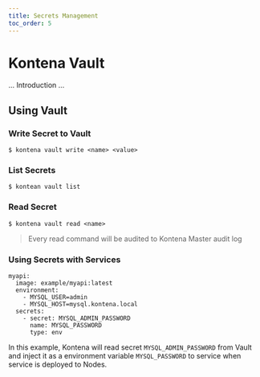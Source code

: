 ```yaml
---
title: Secrets Management
toc_order: 5
---
```


# Kontena Vault

... Introduction ...

## Using Vault

### Write Secret to Vault

```
$ kontena vault write <name> <value>
```

### List Secrets

```
$ kontean vault list
```

### Read Secret

```
$ kontena vault read <name>
```

> Every read command will be audited to Kontena Master audit log

### Using Secrets with Services

```
myapi:
  image: example/myapi:latest
  environment:
    - MYSQL_USER=admin
    - MYSQL_HOST=mysql.kontena.local
  secrets:
    - secret: MYSQL_ADMIN_PASSWORD
      name: MYSQL_PASSWORD
      type: env
```

In this example, Kontena will read secret `MYSQL_ADMIN_PASSWORD` from Vault and inject it as a environment variable `MYSQL_PASSWORD` to service when service is deployed to Nodes.
